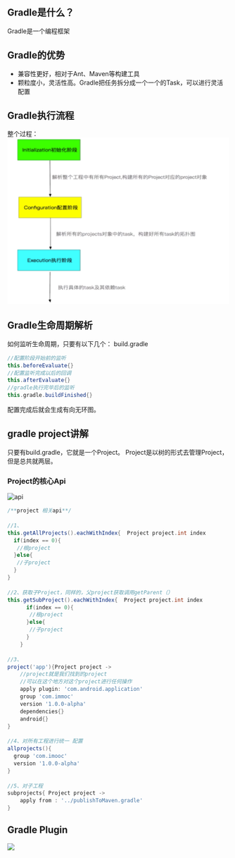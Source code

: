 ## Gradle是什么？
Gradle是一个编程框架

## Gradle的优势
- 兼容性更好，相对于Ant、Maven等构建工具
- 颗粒度小，灵活性高。Gradle把任务拆分成一个一个的Task，可以进行灵活配置

## Gradle执行流程

整个过程：
![流程](../pic/gradle.png)


## Gradle生命周期解析

如何监听生命周期，只要有以下几个：
build.gradle
```groovy
//配置阶段开始前的监听
this.beforeEvaluate{}
//配置监听完成以后的回调
this.afterEvaluate{}
//gradle执行完毕后的监听
this.gradle.buildFinished{}
```
配置完成后就会生成有向无环图。

## gradle project讲解

只要有build.gradle，它就是一个Project。
Project是以树的形式去管理Project，但是总共就两层。

### Project的核心Api
![api](../pic/gradle_api.png)

```groovy
/**project 相关api**/

//1、
this.getAllProjects().eachWithIndex{  Project project.int index
  if(index == 0){
   //根project
  }else{
   //子project
  }
}

//2、获取子Project，同样的，父project获取调用getParent（）
this.getSubProject().eachWithIndex{  Project project.int index
      if(index == 0){
       //根project
      }else{
       //子project
      }
    }

//3、
project('app'){Project project ->
    //project就是我们找到的project
    //可以在这个地方对这个project进行任何操作
    apply plugin: 'com.android.application'
    group 'com.immoc'
    version '1.0.0-alpha'
    dependencies{}
    android{}
}

//4、对所有工程进行统一 配置
allprojects(){
  group 'com.imooc'
  version '1.0.0-alpha'
}

//5、对子工程
subprojects{ Project project ->
    apply from : '../publishToMaven.gradle'
}
```





## Gradle Plugin
![](../pic/插件.png)














